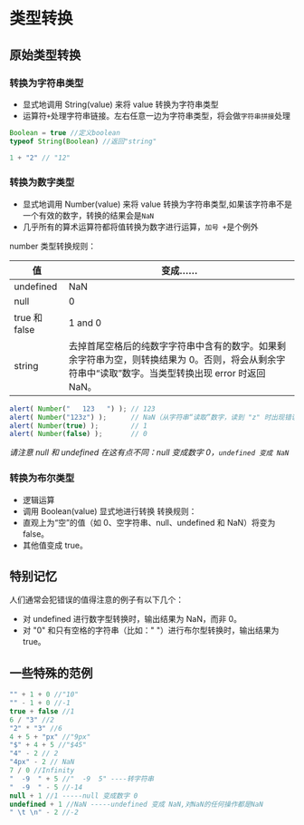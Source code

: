 # 类型转换

## 原始类型转换

### 转换为字符串类型
- 显式地调用 String(value) 来将 value 转换为字符串类型
- 运算符`+`处理字符串链接。左右任意一边为字符串类型，将会做`字符串拼接`处理
``` javascript
Boolean = true //定义boolean
typeof String(Boolean) //返回"string"

1 + "2" // "12"
```

### 转换为数字类型
- 显式地调用 Number(value) 来将 value 转换为字符串类型,如果该字符串不是一个有效的数字，转换的结果会是`NaN`
- 几乎所有的算术运算符都将值转换为数字进行运算，`加号 +`是个例外

number 类型转换规则：

| 值 | 变成…… |
| ------ | ------ |
| undefined | NaN |
| null |	0 |
| true 和 false |	1 and 0 |
| string |	去掉首尾空格后的纯数字字符串中含有的数字。如果剩余字符串为空，则转换结果为 0。否则，将会从剩余字符串中“读取”数字。当类型转换出现 error 时返回 NaN。|

``` javascript
alert( Number("   123   ") ); // 123
alert( Number("123z") );      // NaN（从字符串“读取”数字，读到 "z" 时出现错误）
alert( Number(true) );        // 1
alert( Number(false) );       // 0
```

*请注意 null 和 undefined 在这有点不同：null 变成数字 0，`undefined 变成 NaN`*

### 转换为布尔类型
- 逻辑运算
- 调用 Boolean(value) 显式地进行转换
转换规则：
- 直观上为“空”的值（如 0、空字符串、null、undefined 和 NaN）将变为 false。
- 其他值变成 true。

## 特别记忆
人们通常会犯错误的值得注意的例子有以下几个：
- 对 undefined 进行数字型转换时，输出结果为 NaN，而非 0。
- 对 "0" 和只有空格的字符串（比如：" "）进行布尔型转换时，输出结果为 true。

## 一些特殊的范例
``` javascript
"" + 1 + 0 //"10"
"" - 1 + 0 //-1
true + false //1
6 / "3" //2
"2" * "3" //6
4 + 5 + "px" //"9px"
"$" + 4 + 5 //"$45"
"4" - 2 // 2
"4px" - 2 // NaN
7 / 0 //Infinity
"  -9  " + 5 //"  -9  5" ----转字符串
"  -9  " - 5 //-14
null + 1 //1 -----null 变成数字 0
undefined + 1 //NaN -----undefined 变成 NaN,对NaN的任何操作都是NaN
" \t \n" - 2 //-2
```